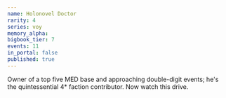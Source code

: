 ```yaml
---
name: Holonovel Doctor
rarity: 4
series: voy
memory_alpha:
bigbook_tier: 7
events: 11
in_portal: false
published: true
---
```


Owner of a top five MED base and approaching double-digit events; he's the quintessential 4* faction contributor. Now watch this drive.
